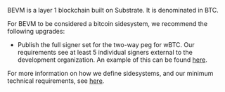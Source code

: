 BEVM is a layer 1 blockchain built on Substrate. It is denominated in BTC.

For BEVM to be considered a bitcoin sidesystem, we recommend the following upgrades:

- Publish the full signer set for the two-way peg for wBTC. Our requirements see at least 5 individual signers external to the development organization. An example of this can be found [here](https://bitcoinl2labs.com/sbtc-rollout#sbtc-signers). 

For more information on how we define sidesystems, and our minimum technical requirements, see [here](https://www.lxresearch.co/starting-to-define-layers-a-year-later/).